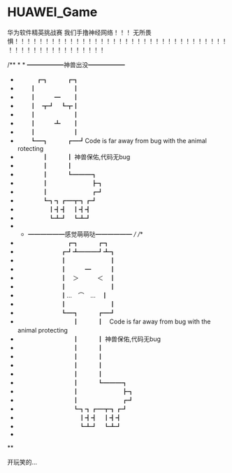 # HUAWEI_Game
华为软件精英挑战赛
我们手撸神经网络！！！
无所畏惧！！！！！！！！！！！！！！！！！！！！！！！！！！！！！！！！！！！！！！！！！！！！！！！！！！！

/** * * ━━━━━━神兽出没━━━━━━ 
* 　　　┏┓　　　┏┓ 
* 　　┃　　　　　　┃ 
* 　　┃　　　━　　┃ 
* 　　┃　┳┛　┗┳┃ 
* 　　┃　　　　　　┃ 
* 　　┃　　　┻　　┃ 
* 　　┃　　　　　　┃ 
* 　　┗━┓　　　┏━┛Code is far away from bug with the animal rotecting 
* 　　　　┃　　　┃ 神兽保佑,代码无bug 
* 　　　　┃　　　┃ 
* 　　　　┃　　　┗━━━┓ 
* 　　　　┃　　　　　　　┣┓ 
* 　　　　┃　　　　　　　┏┛ 
* 　　　　┗┓┓┏━┳┓┏┛ 
* 　　　　　┃┫┫　┃┫┫ 
* 　　　　　┗┻┛　┗┻┛ 
* * ━━━━━━感觉萌萌哒━━━━━━ */ /** 
* 　　　　　　　　┏┓　　　┏┓ 
* 　　　　　　　┏┛┻━━━┛┻┓ 
* 　　　　　　　┃　　　　　　　┃ 　 
* 　　　　　　　┃　　　━　　　┃ 
* 　　　　　　　┃　＞　　　＜　┃ 
* 　　　　　　　┃　　　　　　　┃ 
* 　　　　　　　┃...　⌒　...　┃ 
* 　　　　　　　┃　　　　　　　┃ 
* 　　　　　　　┗━┓　　　┏━┛ 
* 　　　　　　　　　┃　　　┃　Code is far away from bug with the animal protecting　　　　　　　　　　 
* 　　　　　　　　　┃　　　┃ 神兽保佑,代码无bug 
* 　　　　　　　　　┃　　　┃　　　　　　　　　　　 
* 　　　　　　　　　┃　　　┃ 　　　　　　 
* 　　　　　　　　　┃　　　┃ 
* 　　　　　　　　　┃　　　┃　　　　　　　　　　　 
* 　　　　　　　　　┃　　　┗━━━┓ 
* 　　　　　　　　　┃　　　　　　　┣┓ 
* 　　　　　　　　　┃　　　　　　　┏┛ 
* 　　　　　　　　　┗┓┓┏━┳┓┏┛ 
* 　　　　　　　　　　┃┫┫　┃┫┫ 
* 　　　　　　　　　　┗┻┛　┗┻┛ 
*
** 


开玩笑的...
